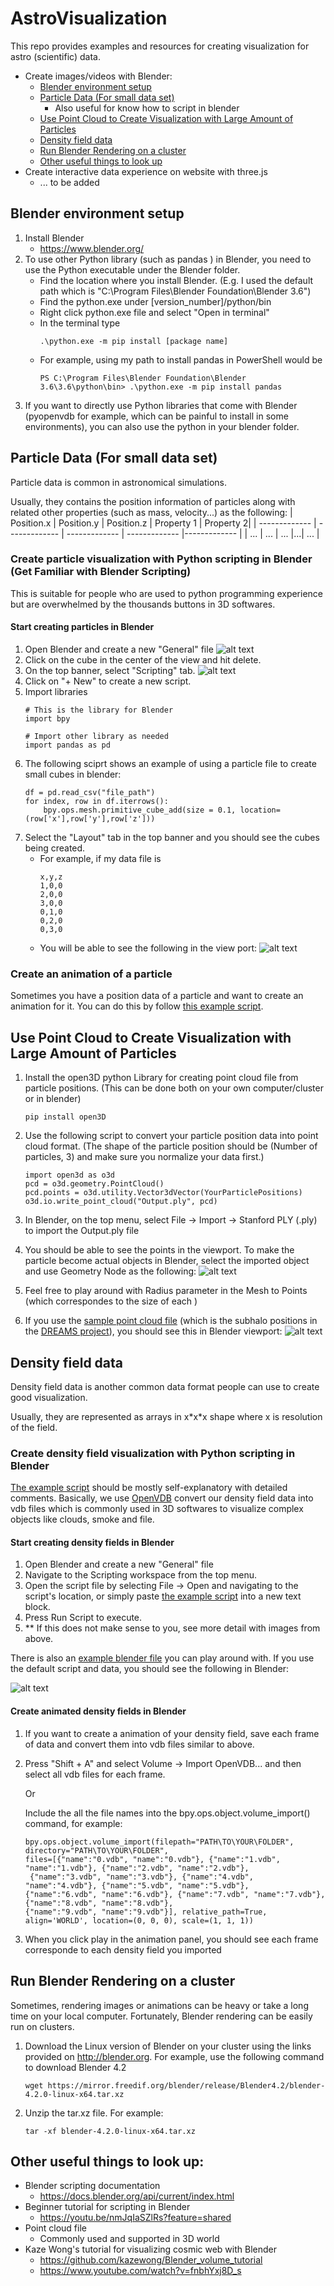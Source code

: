 # AstroVisualization
This repo provides examples and resources for creating visualization for astro (scientific) data. 

- Create images/videos with Blender:
  - [Blender environment setup](#blender-environment-setup)
  - [Particle Data (For small data set)](#particle-data-for-small-data-set)
    - Also useful for know how to script in blender
  - [Use Point Cloud to Create Visualization with Large Amount of Particles](#use-point-cloud-to-create-visualization-with-large-amount-of-particles)
  - [Density field data](#density-field-data)
  - [Run Blender Rendering on a cluster](#run-blender-rendering-on-a-cluster)
  - [Other useful things to look up](#other-useful-things-to-look-up)
- Create interactive data experience on website with three.js
   - ... to be added

## Blender environment setup
1. Install Blender 
    * https://www.blender.org/
2. To use other Python library (such as pandas ) in Blender, you need to use the Python executable under the Blender folder.
    * Find the location where you install Blender. (E.g. I used the default path which is "C:\Program Files\Blender Foundation\Blender 3.6\")
    * Find the python.exe under [version_number]/python/bin
    * Right click python.exe file and select "Open in terminal"
    * In the terminal type 
        ```
        .\python.exe -m pip install [package name]
        ```
    * For example, using my path to install pandas in PowerShell would be 
        ```
        PS C:\Program Files\Blender Foundation\Blender 3.6\3.6\python\bin> .\python.exe -m pip install pandas
        ```    
3. If you want to directly use Python libraries that come with Blender (pyopenvdb for example, which can be painful to install in some environments), you can also use the python in your blender folder.
## Particle Data (For small data set)
Particle data is common in astronomical simulations.

Usually, they contains the position information of particles along with related other properties (such as mass, velocity...) as the following:
| Position.x  | Position.y | Position.z | Property 1 | Property 2|
| ------------- | ------------- | ------------- | ------------- |------------- |
| ... | ... | ... |...| ... |

### Create particle visualization with Python scripting in Blender (Get Familiar with Blender Scripting)

This is suitable for people who are used to python programming experience but are overwhelmed by the thousands buttons in 3D softwares. 

#### Start creating particles in Blender
1. Open Blender and create a new "General" file
    ![alt text](/Pictures/Create.png)
2. Click on the cube in the center of the view and hit delete.
3. On the top banner, select "Scripting" tab.
    ![alt text](/Pictures/ScriptTab.png)
4. Click on "+ New" to create a new script.
5. Import libraries
    ```
    # This is the library for Blender
    import bpy

    # Import other library as needed
    import pandas as pd
    ```
6. The following sciprt shows an example of using a particle file to create small cubes in blender:
    ```
    df = pd.read_csv("file_path")
    for index, row in df.iterrows():
        bpy.ops.mesh.primitive_cube_add(size = 0.1, location=(row['x'],row['y'],row['z']))

    ```
7. Select the "Layout" tab in the top banner and you should see the cubes being created.
    * For example, if my data file is 
        ```
        x,y,z
        1,0,0
        2,0,0
        3,0,0
        0,1,0
        0,2,0
        0,3,0
        ```
    * You will be able to see the following in the view port:
        ![alt text](/Pictures/ExampleData.png)

### Create an animation of a particle
Sometimes you have a position data of a particle and want to create an animation for it. You can do this by follow [this example script](/BlenderExamples/PositionAnimation.py).

## Use Point Cloud to Create Visualization with Large Amount of Particles
1. Install the open3D python Library for creating point cloud file from particle positions. (This can be done both on your own computer/cluster or in blender)
    ```
    pip install open3D
    ```
2. Use the following script to convert your particle position data into point cloud format. (The shape of the particle position should be (Number of particles, 3) and make sure you normalize your data first.)
    ```
    import open3d as o3d
    pcd = o3d.geometry.PointCloud()
    pcd.points = o3d.utility.Vector3dVector(YourParticlePositions)
    o3d.io.write_point_cloud("Output.ply", pcd)
    ```
3. In Blender, on the top menu, select File -> Import -> Stanford PLY (.ply) to import the Output.ply file

4. You should be able to see the points in the viewport. To make the particle become actual objects in Blender, select the imported object and use Geometry Node as the following:
    ![alt text](Pictures/PointGeometry.png)
5. Feel free to play around with Radius parameter in the Mesh to Points (which correspondes to the size of each )
6. If you use the [sample point cloud file](/BlenderExamples/sampleParticle.ply) (which is the subhalo positions in the [DREAMS project](https://www.dreams-project.org)), you should see this in Blender viewport:
    ![alt text](/Pictures/DREAMsData.png)


## Density field data

Density field data is another common data format people can use to create good visualization.

Usually, they are represented as arrays in x\*x\*x shape where x is resolution of the field.

### Create density field visualization with Python scripting in Blender
[The example script](/BlenderExamples/DensityFeildVis.py) should be mostly self-explanatory with detailed comments. Basically, we use [OpenVDB](https://www.openvdb.org/) convert our density field data into vdb files which is commonly used in 3D softwares to visualize complex objects like clouds, smoke and file.

#### Start creating density fields in Blender
1. Open Blender and create a new "General" file
2. Navigate to the Scripting workspace from the top menu.
3. Open the script file by selecting File -> Open and navigating to the script's location, or simply paste [the example script](/BlenderExamples/DensityFeildVis.py) into a new text block.
4. Press Run Script to execute.
5. ** If this does not make sense to you, see more detail with images from above.

There is also an [example blender file](/BlenderExamples/DensityFieldExample.blend) you can play around with. If you use the default script and data, you should see the following in Blender:

![alt text](/Pictures/DensField.png)

#### Create animated density fields in Blender
1. If you want to create a animation of your density field, save each frame of data and convert them into vdb files similar to above.
2. Press "Shift + A" and select Volume -> Import OpenVDB... and then select all vdb files for each frame.

   Or

    Include the all the file names into the bpy.ops.object.volume_import() command, for example:
   ```
   bpy.ops.object.volume_import(filepath="PATH\TO\YOUR\FOLDER", directory="PATH\TO\YOUR\FOLDER",
   files=[{"name":"0.vdb", "name":"0.vdb"}, {"name":"1.vdb", "name":"1.vdb"}, {"name":"2.vdb", "name":"2.vdb"},
    {"name":"3.vdb", "name":"3.vdb"}, {"name":"4.vdb", "name":"4.vdb"}, {"name":"5.vdb", "name":"5.vdb"},
   {"name":"6.vdb", "name":"6.vdb"}, {"name":"7.vdb", "name":"7.vdb"}, {"name":"8.vdb", "name":"8.vdb"},
   {"name":"9.vdb", "name":"9.vdb"}], relative_path=True, align='WORLD', location=(0, 0, 0), scale=(1, 1, 1))
   ```

4. When you click play in the animation panel, you should see each frame corresponde to each density field you imported

## Run Blender Rendering on a cluster
Sometimes, rendering images or animations can be heavy or take a long time on your local computer. Fortunately, Blender rendering can be easily run on clusters.
1. Download the Linux version of Blender on your cluster using the links provided on http://blender.org. For example, use the following command to download Blender 4.2
    ```
    wget https://mirror.freedif.org/blender/release/Blender4.2/blender-4.2.0-linux-x64.tar.xz
    ```
2. Unzip the tar.xz file. For example:
    ```
    tar -xf blender-4.2.0-linux-x64.tar.xz
    ```

## Other useful things to look up: 
- Blender scripting documentation
    * https://docs.blender.org/api/current/index.html
- Beginner tutorial for scripting in Blender
    * https://youtu.be/nmJqIaSZlRs?feature=shared
- Point cloud file 
    * Commonly used and supported in 3D world
- Kaze Wong's tutorial for visualizing cosmic web with Blender
    * https://github.com/kazewong/Blender_volume_tutorial
    * https://www.youtube.com/watch?v=fnbhYxj8D_s
